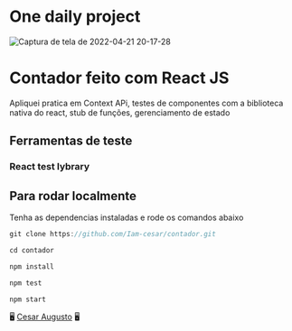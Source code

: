 # One daily project

![Captura de tela de 2022-04-21 20-17-28](https://user-images.githubusercontent.com/56457040/164567671-4e4190de-0627-4eb8-8004-93d97537cefd.png)

# Contador feito com React JS

Apliquei pratica em Context APi, testes de componentes com a biblioteca nativa do react, stub de funções, gerenciamento de estado

## Ferramentas de teste

### React test lybrary

## Para rodar localmente

Tenha as dependencias instaladas e rode os comandos abaixo

```jsx
git clone https://github.com/Iam-cesar/contador.git

cd contador

npm install

npm test

npm start
```

🖥️ [Cesar Augusto](https://www.linkedin.com/in/c%C3%A9sar-augusto-1459ab1b2/) 🖥️
